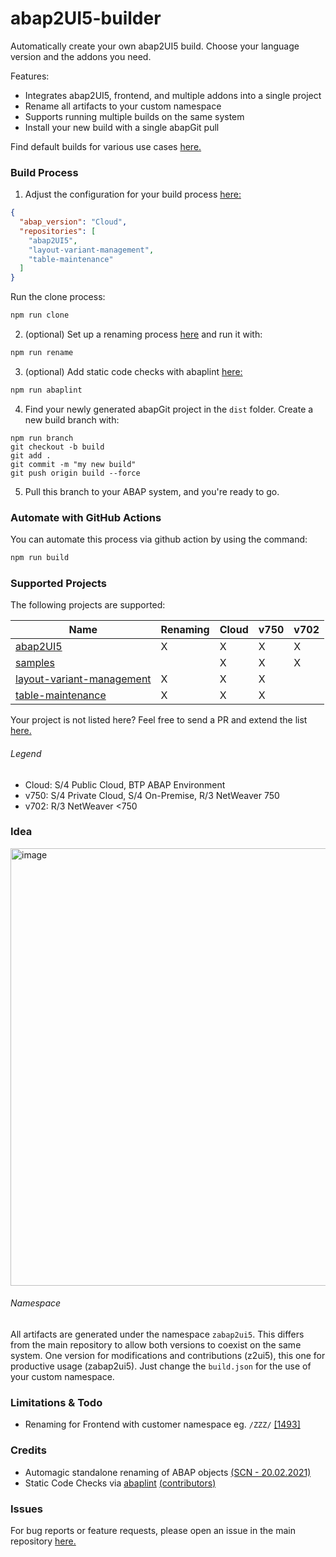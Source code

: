 # abap2UI5-builder

Automatically create your own abap2UI5 build. Choose your language version and the addons you need.

Features:
* Integrates abap2UI5, frontend, and multiple addons into a single project
* Rename all artifacts to your custom namespace
* Supports running multiple builds on the same system
* Install your new build with a single abapGit pull

Find default builds for various use cases [here.](https://github.com/abap2UI5/build)

### Build Process
1. Adjust the configuration for your build process [here:](./setup/build.jsonc)
```json
{
  "abap_version": "Cloud",
  "repositories": [
    "abap2UI5",
    "layout-variant-management",
    "table-maintenance"
  ]
}
```
Run the clone process:
```sh
npm run clone
```
2. (optional) Set up a renaming process [here](./setup/rename.jsonc) and run it with:

```sh
npm run rename
```
3. (optional) Add static code checks with abaplint [here:](./setup/abaplint.jsonc)
```sh
npm run abaplint
```
4. Find your newly generated abapGit project in the `dist` folder. Create a new build branch with:
```
npm run branch
git checkout -b build
git add .
git commit -m "my new build"
git push origin build --force
```
5. Pull this branch to your ABAP system, and you're ready to go.

### Automate with GitHub Actions
You can automate this process via github action by using the command:
```sh
npm run build
```

### Supported Projects
The following projects are supported:

| Name      | Renaming | Cloud | v750 | v702 |
|-----------|----------|--------------|-------------|-------------|
| [abap2UI5](https://github.com/abap2UI5/abap2UI5) | X     | X         | X        | X         |
| [samples](https://github.com/abap2UI5/samples)   |     | X        | X    | X         |
| [layout-variant-management](https://github.com/abap2UI5-addons/layout-variant-management)   | X    | X        | X    |          |
| [table-maintenance](https://github.com/abap2UI5-addons/table-maintenance)   | X    | X        | X    |          |

Your project is not listed here? Feel free to send a PR and extend the list [here.](./build/config-repos.jsonc)

###### Legend
* Cloud: S/4 Public Cloud, BTP ABAP Environment
* v750: S/4 Private Cloud, S/4 On-Premise, R/3 NetWeaver 750
* v702: R/3 NetWeaver <750

### Idea
<img width="700" alt="image" src="https://github.com/user-attachments/assets/052782fd-6e71-485f-9b22-cb3c3e0a05f1" />


###### Namespace
All artifacts are generated under the namespace `zabap2ui5`. This differs from the main repository to allow both versions to coexist on the same system. One version for modifications and contributions (z2ui5), this one for productive usage (zabap2ui5). Just change the `build.json` for the use of your custom namespace.

### Limitations & Todo
* Renaming for Frontend with customer namespace eg. `/ZZZ/` [[1493]](https://github.com/abap2UI5/abap2UI5/issues/1493)

### Credits
* Automagic standalone renaming of ABAP objects [(SCN - 20.02.2021)](https://community.sap.com/t5/application-development-blog-posts/automagic-standalone-renaming-of-abap-objects/ba-p/13499851)
* Static Code Checks via [abaplint](https://abaplint.org/) [(contributors)](https://github.com/abaplint/abaplint/graphs/contributors) 

### Issues
For bug reports or feature requests, please open an issue in the main repository [here.](https://github.com/abap2UI5/abap2UI5/issues)
